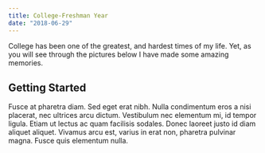 ```yaml
---
title: College-Freshman Year
date: "2018-06-29"
---
```


College has been one of the greatest, and hardest times of my life. Yet, as
you will see through the pictures below I have made some amazing memories.

<!-- end -->

## Getting Started
Fusce at pharetra diam. Sed eget erat nibh. Nulla condimentum eros a nisi placerat, nec ultrices arcu dictum. Vestibulum nec elementum mi, id tempor ligula. Etiam ut lectus ac quam facilisis sodales. Donec laoreet justo id diam aliquet aliquet. Vivamus arcu est, varius in erat non, pharetra pulvinar magna. Fusce quis elementum nulla.
